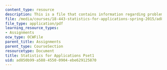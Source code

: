 ```yaml
---
content_type: resource
description: This is a file that contains information regarding problem set 1.
file: /media/courses/18-443-statistics-for-applications-spring-2015/ad850b99a58845500904ebe629125870_MIT18_443S15_Pset1.pdf
file_type: application/pdf
learning_resource_types:
- Assignments
ocw_type: OCWFile
parent_title: Assignments
parent_type: CourseSection
resourcetype: Document
title: Statistics for Applications Pset1
uid: ad850b99-a588-4550-0904-ebe629125870
---
```

